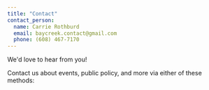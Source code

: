 ```yaml
---
title: "Contact"
contact_person:
  name: Carrie Rothburd
  email: baycreek.contact@gmail.com
  phone: (608) 467-7170
---
```


We'd love to hear from you!

Contact us about events, public policy, and more via either of these methods:

